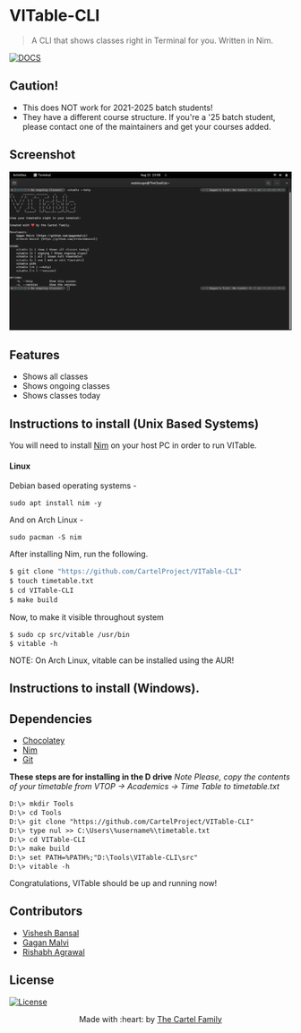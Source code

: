 # VITable-CLI

> A CLI that shows classes right in Terminal for you. Written in Nim.

[![DOCS](https://img.shields.io/badge/Documentation-see%20docs-green?style=flat-square&logo=appveyor)](https://vit-timetableapi.herokuapp.com/docs)

## Caution!

- This does NOT work for 2021-2025 batch students!
- They have a different course structure. If you're a '25 batch student, please contact one of the maintainers and get your courses added.

## Screenshot

![VITable](/assets/vitable.png)

## Features

- Shows all classes
- Shows ongoing classes
- Shows classes today

## Instructions to install (Unix Based Systems)

You will need to install [Nim](https://nim-lang.org) on your host PC in order to run VITable.

#### Linux

Debian based operating systems -

```
sudo apt install nim -y
```

And on Arch Linux -

```
sudo pacman -S nim
```

After installing Nim, run the following.

```sh
$ git clone "https://github.com/CartelProject/VITable-CLI"
$ touch timetable.txt
$ cd VITable-CLI
$ make build
```

Now, to make it visible throughout system

```
$ sudo cp src/vitable /usr/bin
$ vitable -h
```

NOTE: On Arch Linux, vitable can be installed using the AUR!

## Instructions to install (Windows).

## Dependencies

- [Chocolatey](https://chocolatey.org/install)
- [Nim](https://nim-lang.org)
- [Git](https://git-scm.com/download/win)

**These steps are for installing in the D drive**
_Note Please, copy the contents of your timetable from VTOP -> Academics -> Time Table to timetable.txt_

```psh
D:\> mkdir Tools
D:\> cd Tools
D:\> git clone "https://github.com/CartelProject/VITable-CLI"
D:\> type nul >> C:\Users\%username%\timetable.txt
D:\> cd VITable-CLI
D:\> make build
D:\> set PATH=%PATH%;"D:\Tools\VITable-CLI\src"
D:\> vitable -h
```

Congratulations, VITable should be up and running now!

## Contributors

- <a href="https://github.com/VisheshBansal">Vishesh Bansal</a>
- <a href="https://github.com/gaganmalvi">Gagan Malvi</a>
- <a href="https://github.com/saintwithataint">Rishabh Agrawal</a>

## License

[![License](http://img.shields.io/:license-mit-blue.svg?style=flat-square)](http://badges.mit-license.org)

<p align="center">
	Made with :heart: by <a href="https://github.com/CartelProject" target="_blank">The Cartel Family</a>
</p>
